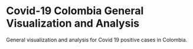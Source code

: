# Covid-19 Colombia General Visualization and Analysis
General visualization and analysis for Covid 19 positive cases in Colombia. 
